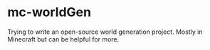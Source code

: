 # mc-worldGen
Trying to write an open-source world generation project. Mostly in Minecraft but can be helpful for more. 
